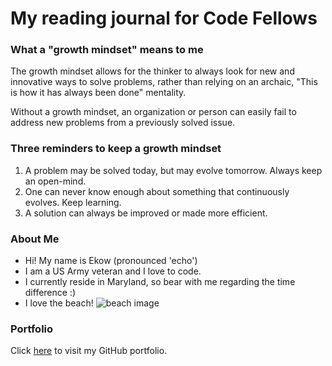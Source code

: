 # My reading journal for Code Fellows

### What a "growth mindset" means to me
<style background:black;>
  A growth mindset is a manner of thinking that beckons the thinker to never stop learning new things about a subject, regardless of how much he or she already knows about the subject.
</style>

The growth mindset allows for the thinker to always look for new and innovative ways to solve problems, rather than relying on an archaic, "This is how it has always been done" mentality.

Without a growth mindset, an organization or person can easily fail to address new problems from a previously solved issue.

### Three reminders to keep a growth mindset
1. A problem may be solved today, but may evolve tomorrow. Always keep an open-mind.
2. One can never know enough about something that continuously evolves. Keep learning.
3. A solution can always be improved or made more efficient.

### About Me
* Hi! My name is Ekow (pronounced 'echo')
* I am a US Army veteran and I love to code.
* I currently reside in Maryland, so bear with me regarding the time difference :)
* I love the beach!
![beach image](https://thumbs.dreamstime.com/z/summertime-concept-crossed-legs-beach-as-33585642.jpg?w=992)

### Portfolio
Click [here](https://github.com/ekowyawson) to visit my GitHub portfolio.
